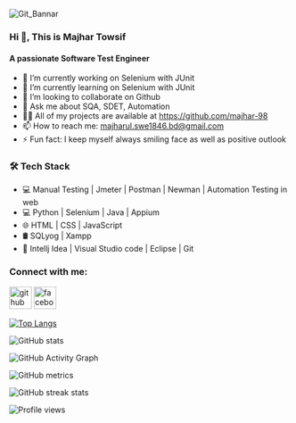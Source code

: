 ![Git_Bannar](https://user-images.githubusercontent.com/123467715/218130794-d4eed332-8b50-45a1-8975-7f610914c3d1.jpg)

### Hi 👋, This is Majhar Towsif
#### A passionate Software Test Engineer

- 🔭 I’m currently working on Selenium with JUnit 
- 🌱 I’m currently learning on Selenium with JUnit 
- 👯 I’m looking to collaborate on Github 
- 💬 Ask me about SQA, SDET, Automation 
- 👨‍💻 All of my projects are available at https://github.com/majhar-98
- 📫 How to reach me: majharul.swe1846.bd@gmail.com 
- ⚡ Fun fact: I keep myself always smiling face as well as positive outlook 

### 🛠 Tech Stack 
 - 💻  Manual Testing | Jmeter | Postman | Newman | Automation Testing in web 
 - 💻  Python | Selenium | Java | Appium 
 - 🌐  HTML | CSS | JavaScript 
 - 🛢  SQLyog | Xampp 
 - 🔧 Intellj Idea | Visual Studio code | Eclipse | Git  

### Connect with me:
[<img src='https://cdn.jsdelivr.net/npm/simple-icons@3.0.1/icons/github.svg' alt='github' height='40'>](https://github.com/Majhar-98)  [<img src='https://cdn.jsdelivr.net/npm/simple-icons@3.0.1/icons/facebook.svg' alt='facebook' height='40'>](https://www.facebook.com/https://web.facebook.com/towsif.sumon/)  

[![Top Langs](https://github-readme-stats.vercel.app/api/top-langs/?username=Majhar-98)](https://github.com/anuraghazra/github-readme-stats)

![GitHub stats](https://github-readme-stats.vercel.app/api?username=Majhar-98&show_icons=true&count_private=true)  

![GitHub Activity Graph](https://activity-graph.herokuapp.com/graph?username=Majhar-98)  

![GitHub metrics](https://metrics.lecoq.io/Majhar-98)  

![GitHub streak stats](https://streak-stats.demolab.com/?user=Majhar-98)  

![Profile views](https://gpvc.arturio.dev/Majhar-98)  
